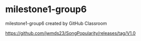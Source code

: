 # milestone1-group6
milestone1-group6 created by GitHub Classroom 

https://github.com/jwmds23/SongPopularity/releases/tag/V1.0